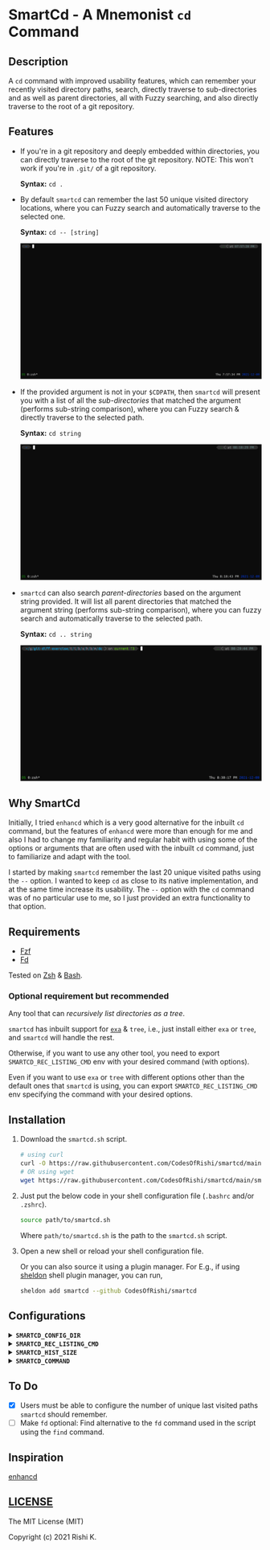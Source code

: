 # SmartCd - A Mnemonist `cd` Command

## Description

A `cd` command with improved usability features, which can remember your recently visited directory paths, search, directly traverse to sub-directories and as well as parent directories, all with Fuzzy searching, and also directly traverse to the root of a git repository.

## Features

- If you're in a git repository and deeply embedded within directories, you can directly traverse to the root of the git repository. NOTE: This won't work if you're in `.git/` of a git repository.

  **Syntax:** `cd .`

- By default `smartcd` can remember the last 50 unique visited directory locations, where you can Fuzzy search and automatically traverse to the selected one.

  **Syntax:** `cd -- [string]`

  ![](SS/SmartCd-History.gif)

- If the provided argument is not in your `$CDPATH`, then `smartcd` will present you with a list of all the *sub-directories* that matched the argument (performs sub-string comparison), where you can Fuzzy search & directly traverse to the selected path.

  **Syntax:** `cd string`

  ![](SS/SmartCd-SubDir.gif)

- `smartcd` can also search *parent-directories* based on the argument string provided. It will list all parent directories that matched the argument string (performs sub-string comparison), where you can fuzzy search and automatically traverse to the selected path.

  **Syntax:** `cd .. string`

  ![](SS/SmartCd-ParentDir.gif)

## Why SmartCd

Initially, I tried `enhancd` which is a very good alternative for the inbuilt `cd` command, but the features of `enhancd` were more than enough for me and also I had to change my familiarity and regular habit with using some of the options or arguments that are often used with the inbuilt `cd` command, just to familiarize and adapt with the tool.

I started by making `smartcd` remember the last 20 unique visited paths using the `--` option. I wanted to keep `cd` as close to its native implementation, and at the same time increase its usability. The `--` option with the `cd` command was of no particular use to me, so I just provided an extra functionality to that option.

## Requirements

- [Fzf](https://github.com/junegunn/fzf)
- [Fd](https://github.com/sharkdp/fd)

Tested on [Zsh](https://www.zsh.org/) & [Bash](https://www.gnu.org/software/bash/).

### Optional requirement but recommended

Any tool that can *recursively list directories as a tree*.

`smartcd` has inbuilt support for [`exa`](https://github.com/ogham/exa) & `tree`, i.e., just install either `exa` or `tree`, and `smartcd` will handle the rest.

Otherwise, if you want to use any other tool, you need to export `SMARTCD_REC_LISTING_CMD` env with your desired command (with options). 

Even if you want to use `exa` or `tree` with different options other than the default ones that `smartcd` is using, you can export `SMARTCD_REC_LISTING_CMD` env specifying the command with your desired options.

## Installation

1. Download the `smartcd.sh` script.

   ```bash
   # using curl
   curl -O https://raw.githubusercontent.com/CodesOfRishi/smartcd/main/smartcd.sh
   # OR using wget
   wget https://raw.githubusercontent.com/CodesOfRishi/smartcd/main/smartcd.sh
   ```

2. Just put the below code in your shell configuration file (`.bashrc` and/or `.zshrc`).

   ```bash
   source path/to/smartcd.sh
   ```

   Where `path/to/smartcd.sh` is the path to the `smartcd.sh` script.

3. Open a new shell or reload your shell configuration file.

   Or you can also source it using a plugin manager. For E.g., if using [sheldon](https://github.com/rossmacarthur/sheldon) shell plugin manager, you can run,

   ```bash
   sheldon add smartcd --github CodesOfRishi/smartcd
   ```

## Configurations
<details>
<summary><strong><code>SMARTCD_CONFIG_DIR</code></strong></summary>
<code>smartcd</code> stores logs in this location, which defaults to <code>~/.config/.smartcd</code>. To change location of the log file, export <code>SMARTCD_CONFIG_DIR</code> with your desired location.
</details>

<details>
<summary><strong><code>SMARTCD_REC_LISTING_CMD</code></strong></summary> 
Command (with options) to use for recursive directory listing in tree format in <code>fzf</code> preview. If you want to use any other command export it with your desired command (with options).
</details>

<details>
<summary><strong><code>SMARTCD_HIST_SIZE</code></strong></summary> 
Set number of unique recently visited directory paths <code>smartcd</code> should remember. This defaults to 50.
</details>

<details>
<summary><strong><code>SMARTCD_COMMAND</code></strong></summary> 
To use a custom command name for using smartcd, export <code>SMARTCD_COMMAND</code> env with your desired command name. This defaults to <code>cd</code>.
</details>

## To Do

- [x] Users must be able to configure the number of unique last visited paths `smartcd` should remember.
- [ ] Make `fd` optional: Find alternative to the `fd` command used in the script using the `find` command.

## Inspiration

[enhancd](https://github.com/b4b4r07/enhancd)

## [LICENSE](https://github.com/CodesOfRishi/smartcd/blob/main/LICENSE)

The MIT License (MIT)

Copyright (c) 2021 Rishi K.
